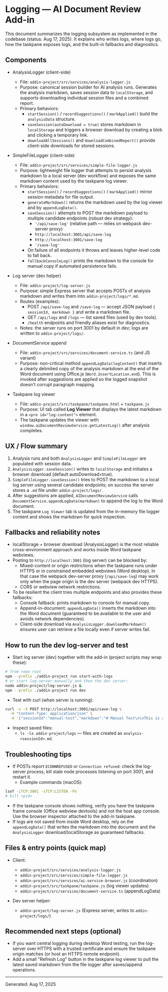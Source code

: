 # Logging — AI Document Review Add-in

This document summarizes the logging subsystem as implemented in the codebase (status: Aug 17, 2025). It explains who writes logs, where logs go, how the taskpane exposes logs, and the built-in fallbacks and diagnostics.

## Components

- AnalysisLogger (client-side)
  - File: `addin-project/src/services/analysis-logger.js`
  - Purpose: canonical session builder for AI analysis runs. Generates the analysis markdown, saves session data to `localStorage`, and supports downloading individual session files and a combined report.
  - Primary behaviors:
    - `startSession()` / `recordSuggestions()` / `markApplied()` build the `analysisData` structure.
    - `saveSession(autoDownload = true)` stores markdown in `localStorage` and triggers a browser download by creating a blob and clicking a temporary link.
    - `downloadAllSessions()` and `downloadCombinedReport()` provide client-side downloads for stored sessions.

- SimpleFileLogger (client-side)
  - File: `addin-project/src/services/simple-file-logger.js`
  - Purpose: lightweight file logger that attempts to persist analysis markdown to a local server (dev workflow) and exposes the same markdown content used by the taskpane log viewer.
  - Primary behaviors:
    - `startSession()` / `recordSuggestions()` / `markApplied()` mirror session metadata for file output.
    - `generateMarkdown()` returns the markdown used by the log viewer and by `appendLogData()`.
    - `saveSession()` attempts to POST the markdown payload to multiple candidate endpoints (robust dev strategy):
      - `'/api/save-log'` (relative path — relies on webpack dev-server proxy)
      - `http://localhost:3001/api/save-log`
      - `http://localhost:3001/save-log`
      - `'/save-log'`
    - On failure of all endpoints it throws and leaves higher-level code to fall back.
    - `fallbackConsoleLog()` prints the markdown to the console for manual copy if automated persistence fails.

- Log server (dev helper)
  - File: `addin-project/log-server.js`
  - Purpose: simple Express server that accepts POSTs of analysis markdown and writes them into `addin-project/logs/*.md`.
  - Routes (examples):
    - POST `/api/save-log` and `/save-log` — accept JSON payload `{ sessionId, markdown }` and write a markdown file.
    - GET `/api/logs` and `/logs` — list saved files (used by dev tools).
    - `/health` endpoints and friendly aliases exist for diagnostics.
  - Notes: the server runs on port 3001 by default in dev; logs are written to `addin-project/logs/`.

- DocumentService append
  - File: `addin-project/src/services/document-service.ts` (and JS variant)
  - Purpose: non-critical method `appendLogData(logContent)` that inserts a clearly delimited copy of the analysis markdown at the end of the Word document using Office.js (`Word.InsertLocation.end`). This is invoked after suggestions are applied so the logged snapshot doesn't corrupt paragraph mapping.

- Taskpane log viewer
  - File: `addin-project/src/taskpane/taskpane.html` + `taskpane.js`
  - Purpose: UI tab called **Log Viewer** that displays the latest markdown in a `<pre id="log-content">` element.
  - The taskpane updates the viewer with `window.aiDocumentReviewService.getLatestLog()` after analysis completes.

## UX / Flow summary

1. Analysis runs and both `AnalysisLogger` and `SimpleFileLogger` are populated with session data.
2. `AnalysisLogger.saveSession()` writes to `localStorage` and initiates a browser download (default autoDownload=true).
3. `SimpleFileLogger.saveSession()` tries to POST the markdown to a local log server using several candidate endpoints; on success the server stores a `.md` file under `addin-project/logs/`.
4. After suggestions are applied, `AIDocumentReviewService` calls `DocumentService.appendLogData(markdown)` to append the log to the Word document.
5. The taskpane `Log Viewer` tab is updated from the in-memory file logger content and shows the markdown for quick inspection.

## Fallbacks and reliability notes

- localStorage + browser download (AnalysisLogger) is the most reliable cross-environment approach and works inside Word taskpane webviews.
- Posting to `http://localhost:3001` (log server) can be blocked by:
  - Mixed-content or origin restrictions when the taskpane runs under HTTPS or in constrained embedded webviews (Word desktop). In that case the webpack dev-server proxy (`/api/save-log`) may work only when the page origin is the dev server (webpack dev HTTPS).
  - CORS or webview network restrictions.
- To be resilient the client tries multiple endpoints and also provides these fallbacks:
  - Console fallback: prints markdown to console for manual copy.
  - Append-in-document: `appendLogData()` inserts the markdown into the Word document (guaranteed to be available to the user and avoids network dependencies).
  - Client-side download via `AnalysisLogger.downloadMarkdown()` ensures user can retrieve a file locally even if server writes fail.

## How to run the dev log-server and test

- Start log server (dev) together with the add-in (project scripts may wrap these):

```bash
# from repo root
npm --prefix ./addin-project run start-with-logs
# or start log-server manually and then the dev server:
node addin-project/log-server.js &
npm --prefix ./addin-project run dev
```

- Test with curl (when server is running):

```bash
curl -v -X POST http://localhost:3001/api/save-log \
  -H "Content-Type: application/json" \
  -d '{"sessionId":"manual-test","markdown":"# Manual Test\n\nThis is a manual test log."}'
```

- Inspect saved files:
  - `ls -la addin-project/logs` — files are created as `analysis-<sessionId>.md`.

## Troubleshooting tips

- If POSTs report `ECONNREFUSED` or `Connection refused`: check the log-server process, kill stale node processes listening on port 3001, and restart it.
  - Example commands (macOS):

```bash
lsof -iTCP:3001 -sTCP:LISTEN -Pn
# kill <pid>
```

- If the taskpane console shows nothing, verify you have the taskpane frame console (Office webview devtools) and not the host app console. Use the browser inspector attached to the add-in taskpane.
- If logs are not saved from inside Word desktop, rely on the `appendLogData()` that writes the markdown into the document and the `AnalysisLogger` download/localStorage as guaranteed fallbacks.

## Files & entry points (quick map)

- Client:
  - `addin-project/src/services/analysis-logger.js`
  - `addin-project/src/services/simple-file-logger.js`
  - `addin-project/src/services/ai-service-browser.js` (coordination)
  - `addin-project/src/taskpane/taskpane.js` (log viewer updates)
  - `addin-project/src/services/document-service.ts` (appendLogData)

- Dev server helper:
  - `addin-project/log-server.js` (Express server, writes to `addin-project/logs/`)

## Recommended next steps (optional)

- If you want central logging during desktop Word testing, run the log-server over HTTPS with a trusted certificate and ensure the taskpane origin matches (or host an HTTPS remote endpoint).
- Add a small "Refresh Log" button in the taskpane log viewer to pull the latest saved markdown from the file logger after saves/append operations.

---
Generated: Aug 17, 2025
